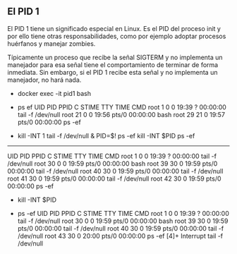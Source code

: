 ## El PID 1
El PID 1 tiene un significado especial en Linux. Es el PID del proceso init y por ello tiene otras responsabilidades, como por ejemplo adoptar procesos huérfanos y manejar zombies.

Típicamente un proceso que recibe la señal SIGTERM y no implementa un manejador para esa señal tiene el comportamiento de terminar de forma inmediata. Sin embargo, si el PID 1 recibe esta señal y no implementa un manejador, no hará nada.

- docker exec -it pid1 bash

- ps ef
UID          PID    PPID  C STIME TTY          TIME CMD
root           1       0  0 19:39 ?        00:00:00 tail -f /dev/null
root          21       0  0 19:56 pts/0    00:00:00 bash
root          29      21  0 19:57 pts/0    00:00:00 ps -ef

- kill -INT 1
tail -f /dev/null &
PID=$!
ps -ef
kill -INT $PID
ps -ef
---
UID          PID    PPID  C STIME TTY          TIME CMD
root           1       0  0 19:39 ?        00:00:00 tail -f /dev/null
root          30       0  0 19:59 pts/0    00:00:00 bash
root          39      30  0 19:59 pts/0    00:00:00 tail -f /dev/null
root          40      30  0 19:59 pts/0    00:00:00 tail -f /dev/null
root          41      30  0 19:59 pts/0    00:00:00 tail -f /dev/null
root          42      30  0 19:59 pts/0    00:00:00 ps -ef

- kill -INT $PID

- ps -ef
UID          PID    PPID  C STIME TTY          TIME CMD
root           1       0  0 19:39 ?        00:00:00 tail -f /dev/null
root          30       0  0 19:59 pts/0    00:00:00 bash
root          39      30  0 19:59 pts/0    00:00:00 tail -f /dev/null
root          40      30  0 19:59 pts/0    00:00:00 tail -f /dev/null
root          43      30  0 20:00 pts/0    00:00:00 ps -ef
[4]+  Interrupt               tail -f /dev/null
